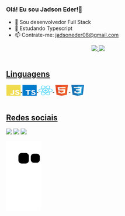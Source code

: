 ### Olá! Eu sou Jadson Eder!👋




- 🔭 Sou desenvolvedor Full Stack
- 🌱 Estudando Typescript
- 📫 Contrate-me: jadsoneder08@gmail.com


<div align="center">
  <a href="https://github.com/JadsonEder-dev">
  <img height="180em" src="https://github-readme-stats.vercel.app/api?username=JadsonEder-dev&show_icons=true&theme=dark&include_all_commits=true&count_private=true"/>
  <img height="180em" src="https://github-readme-stats.vercel.app/api/top-langs/?username=jadsoneder-dev&layout=compact&langs_count=7&theme=dark"/>
</div> <br>

  <h2> Linguagens </h2>
  
<div>
  <img align="center" alt="Jadson-Js" height="30" width="40" src="https://raw.githubusercontent.com/devicons/devicon/master/icons/javascript/javascript-plain.svg">
  <img align="center" alt="Jadson-Ts" height="30" width="40" src="https://raw.githubusercontent.com/devicons/devicon/master/icons/typescript/typescript-plain.svg">
  <img align="center" alt="Rafa-React" height="30" width="40" src="https://raw.githubusercontent.com/devicons/devicon/master/icons/react/react-original.svg">
  <img align="center" alt="Jadson-HTML" height="30" width="40" src="https://raw.githubusercontent.com/devicons/devicon/master/icons/html5/html5-original.svg">
  <img align="center" alt="Jadson-CSS" height="30" width="40" src="https://raw.githubusercontent.com/devicons/devicon/master/icons/css3/css3-original.svg">
</div> <br>
 
  <h2> Redes sociais </h2>
  
<div> 
  
  <a href="https://instagram.com/jadson_eder08" target="_blank"><img src="https://img.shields.io/badge/-Instagram-%23E4405F?style=for-the-badge&logo=instagram&logoColor=white" target="_blank"></a>
  <a href = "mailto:jadsoneder08@gmail.com"><img src="https://img.shields.io/badge/-Gmail-%23333?style=for-the-badge&logo=gmail&logoColor=white" target="_blank"></a>
  <a href="https://www.linkedin.com/in/jadson-eder08/" target="_blank"><img src="https://img.shields.io/badge/-LinkedIn-%230077B5?style=for-the-badge&logo=linkedin&logoColor=white" target="_blank"></a> 
  
  ![Snake animation](https://github.com/jadsoneder-dev/jadsoneder-dev/blob/output/github-contribution-grid-snake.svg)
  </div>
  
  
